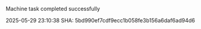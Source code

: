 Machine task completed successfully

2025-05-29 23:10:38 SHA: 5bd990ef7cdf9ecc1b058fe3b156a6daf6ad94d6
